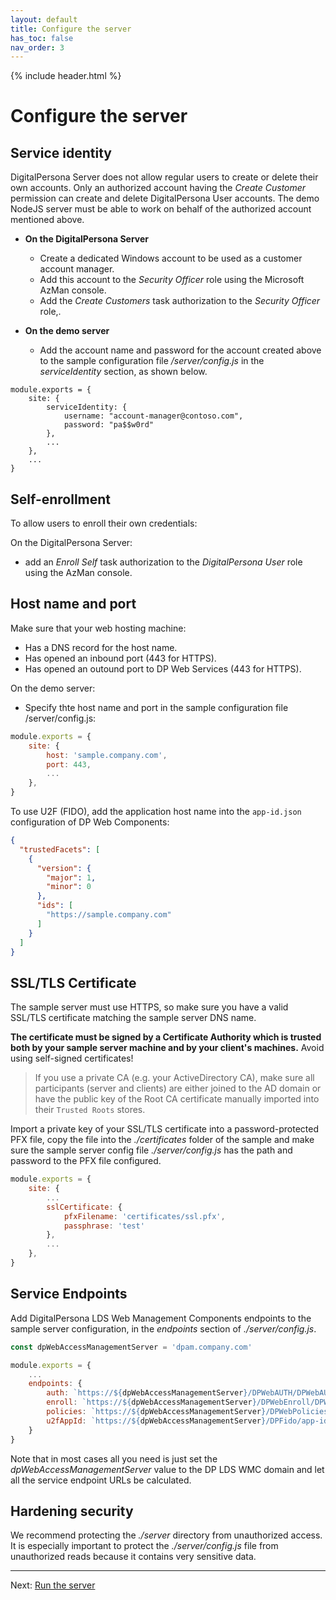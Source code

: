```yaml
---
layout: default
title: Configure the server
has_toc: false
nav_order: 3
---
```

{% include header.html %}  

# Configure the server

## Service identity

DigitalPersona Server does not allow regular users to create or delete their own accounts.
Only an authorized account having the *Create Customer* permission can create and delete
DigitalPersona User accounts. The demo NodeJS server must be able to work on behalf
of the authorized account mentioned above.

* **On the DigitalPersona Server**
   * Create a dedicated Windows account to be used as a customer account manager.
   * Add this account to the *Security Officer* role using the Microsoft AzMan console.
   * Add the *Create Customers* task authorization to the *Security Officer* role,.

* **On the demo server**
   * Add the account name and password for the account created above to the sample configuration file */server/config.js* in the *serviceIdentity* section, as shown below.  
```
module.exports = {
    site: {
        serviceIdentity: {
            username: "account-manager@contoso.com",
            password: "pa$$w0rd"
        },
        ...
    },
    ...
}
```

## Self-enrollment

To allow users to enroll their own credentials:

On the DigitalPersona Server:
  * add an *Enroll Self* task authorization to the *DigitalPersona User* role using the AzMan console.

## Host name and port

Make sure that your web hosting machine:

* Has a DNS record for the host name.
* Has opened an inbound port (443 for HTTPS).
* Has opened an outound port to DP Web Services (443 for HTTPS).

On the demo server:
* Specify thte host name and port in the sample configuration file /server/config.js:  
```js
module.exports = {
    site: {
        host: 'sample.company.com',
        port: 443,
        ...
    },
}
```

To use U2F (FIDO), add the application host name into the `app-id.json` configuration of DP Web Components:

```json
{
  "trustedFacets": [
    {
      "version": {
        "major": 1,
        "minor": 0
      },
      "ids": [
        "https://sample.company.com"
      ]
    }
  ]
}
```

## SSL/TLS Certificate

The sample server must use HTTPS, so make sure you have a valid SSL/TLS certificate matching the sample server DNS name.

**The certificate must be signed by a Certificate Authority which is trusted
both by your sample server machine and by your client's machines.**
Avoid using self-signed certificates!

>If you use a private CA (e.g. your ActiveDirectory CA), make sure all participants
(server and clients) are either joined to the AD domain or have the public key of the Root CA
certificate manually imported into their `Trusted Roots` stores.

Import a private key of your SSL/TLS certificate into a password-protected PFX file,
copy the file into the *./certificates* folder of the sample and make sure the sample server config file *./server/config.js*
has the path and password to the PFX file configured.

```js
module.exports = {
    site: {
        ...
        sslCertificate: {
            pfxFilename: 'certificates/ssl.pfx',
            passphrase: 'test'
        },
        ...
    },
}
```

## Service Endpoints

Add DigitalPersona LDS Web Management Components endpoints to the sample server configuration,
in the *endpoints* section of *./server/config.js*.

```js
const dpWebAccessManagementServer = 'dpam.company.com'

module.exports = {
    ...
    endpoints: {
        auth: `https://${dpWebAccessManagementServer}/DPWebAUTH/DPWebAUTHService.svc`,
        enroll: `https://${dpWebAccessManagementServer}/DPWebEnroll/DPWebEnrollService.svc`,
        policies: `https://${dpWebAccessManagementServer}/DPWebPolicies/DPWebPolicyService.svc`,
        u2fAppId: `https://${dpWebAccessManagementServer}/DPFido/app-id.json`
    }
}
```

Note that in most cases all you need is just set the *dpWebAccessManagementServer* value to the DP LDS WMC domain and let all the service endpoint URLs be calculated.

## Hardening security

We recommend protecting the *./server* directory from unauthorized access.
It is especially important to protect the *./server/config.js* file from unauthorized reads because it contains very sensitive data.

---
Next: [Run the server](./run)
